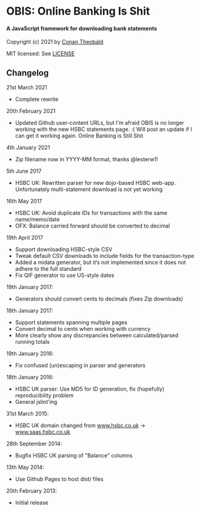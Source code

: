 OBIS: Online Banking Is Shit
==============================

#### A JavaScript framework for downloading bank statements

Copyright (c) 2021 by [Conan Theobald](https://github.com/shuckster/)

MIT licensed: See [LICENSE](LICENSE)

## Changelog

21st March 2021
- Complete rewrite

20th February 2021
- Updated Github user-content URLs, but I'm afraid OBIS is no longer working with the new HSBC statements page. :( Will post an update if I can get it working again. Online Banking is Still Shit

4th January 2021
- Zip filename now in YYYY-MM format, thanks @lesterw1!

5th June 2017
- HSBC UK: Rewritten parser for new dojo-based HSBC web-app. Unfortunately multi-statement download is not yet working

16th May 2017
- HSBC UK: Avoid duplicate IDs for transactions with the same name/memo/date
- OFX: Balance carried forward should be converted to decimal

19th April 2017
- Support downloading HSBC-style CSV
- Tweak default CSV downloads to include fields for the transaction-type
- Added a midata generator, but it’s not implemented since it does not adhere to the full standard
- Fix QIF generator to use US-style dates

19th January 2017:
- Generators should convert cents to decimals (fixes Zip downloads)

18th January 2017:
- Support statements spanning multiple pages
- Convert decimal to cents when working with currency
- More clearly show any discrepancies between calculated/parsed running totals

19th January 2016:
- Fix confused (un)escaping in parser and generators

18th January 2016:
- HSBC UK parser: Use MD5 for ID generation, fix (hopefully) reproducibility problem
- General jslint'ing

31st March 2015:
- HSBC UK domain changed from www.hsbc.co.uk -> www.saas.hsbc.co.uk

28th September 2014:
- Bugfix HSBC UK parsing of "Balance" columns

13th May 2014:
- Use Github Pages to host dist/ files

20th February 2013:
- Initial release
